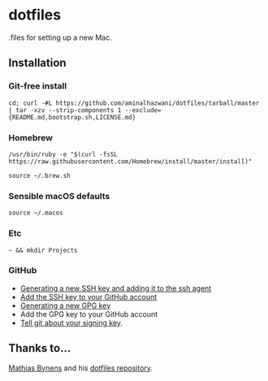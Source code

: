 # dotfiles

.files for setting up a new Mac.

## Installation

### Git-free install

```
cd; curl -#L https://github.com/aminalhazwani/dotfiles/tarball/master | tar -xzv --strip-components 1 --exclude={README.md,bootstrap.sh,LICENSE.md}
```

### Homebrew

```
/usr/bin/ruby -e "$(curl -fsSL https://raw.githubusercontent.com/Homebrew/install/master/install)"
```
```
source ~/.brew.sh
```

### Sensible macOS defaults

```
source ~/.macos
```

### Etc

```
~ && mkdir Projects
```

### GitHub

- [Generating a new SSH key and adding it to the ssh agent](https://help.github.com/articles/generating-a-new-ssh-key-and-adding-it-to-the-ssh-agent/)
- [Add the SSH key to your GitHub account](https://docs.github.com/en/github/authenticating-to-github/connecting-to-github-with-ssh/adding-a-new-ssh-key-to-your-github-account)
- [Generating a new GPG key](https://help.github.com/articles/generating-a-new-gpg-key/)
- Add the GPG key to your GitHub account
- [Tell git about your signing key](https://help.github.com/articles/telling-git-about-your-signing-key/).

## Thanks to...

[Mathias Bynens](https://mathiasbynens.be/) and his [dotfiles repository](https://github.com/mathiasbynens/dotfiles).
